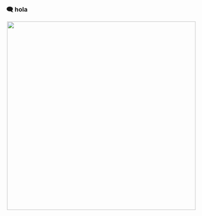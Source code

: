 ### 🗨 hola
<p align="center">
  <img src="https://user-images.githubusercontent.com/87744767/155378652-91655425-e4c8-4768-8165-49d140354242.gif" width=500px>
</p>
